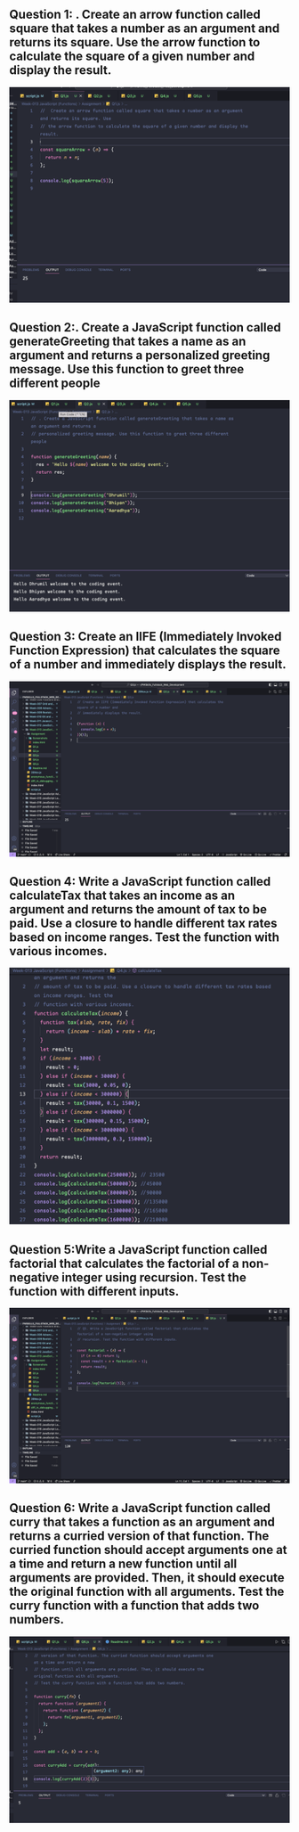 ## Question 1: . Create an arrow function called square that takes a number as an argument and returns its square. Use the arrow function to calculate the square of a given number and display the result.

![Question 1 Screenshot](Screenshots/Q1.png)

## Question 2:. Create a JavaScript function called generateGreeting that takes a name as an argument and returns a personalized greeting message. Use this function to greet three different people

![Question 2 Screenshot](Screenshots/Q2.png)

## Question 3: Create an IIFE (Immediately Invoked Function Expression) that calculates the square of a number and immediately displays the result.

<!-- |                 Normal screen                  |                  485px screen                  |
| :--------------------------------------------: | :--------------------------------------------: |
| ![Question 3 Screenshot](Screenshots/Q3.1.png) | ![Question 3 Screenshot](Screenshots/Q3.2.png) | -->

![Question 3 Screenshot](Screenshots/Q3.png)

## Question 4: Write a JavaScript function called calculateTax that takes an income as an argument and returns the amount of tax to be paid. Use a closure to handle different tax rates based on income ranges. Test the function with various incomes.

![Question  Screenshot](Screenshots/Q4.png)

## Question 5:Write a JavaScript function called factorial that calculates the factorial of a non-negative integer using recursion. Test the function with different inputs.

![Question 5 Screenshot](Screenshots/Q5.png)

## Question 6: Write a JavaScript function called curry that takes a function as an argument and returns a curried version of that function. The curried function should accept arguments one at a time and return a new function until all arguments are provided. Then, it should execute the original function with all arguments. Test the curry function with a function that adds two numbers.

![Question 6 Screenshot](Screenshots/Q6.png)
